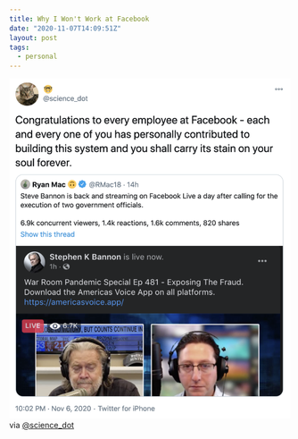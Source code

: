 ```yaml
---
title: Why I Won't Work at Facebook
date: "2020-11-07T14:09:51Z"
layout: post
tags:
  - personal
---
```

![screenshot of tweet](2020-11-07-09-10-13.png)
via [@science_dot](https://twitter.com/science_dot/status/1324910051543322628)

